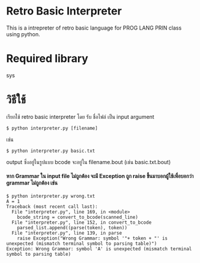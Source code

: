 # Retro Basic Interpreter
This is a intrepreter of retro basic language for PROG LANG PRIN class using python.
# Required library
sys
# วิธีใช้
เรียกใช้ retro basic interpreter โดย รับ ชื่อไฟล์ เป็น input argument
```shell
$ python interpreter.py [filename]
```
เช่น 
```shell
$ python interpreter.py basic.txt
```
output ซึ่งอยู่ในรูปแบบ bcode จะอยู่ใน filename.bout (เช่น basic.txt.bout)
<h4>หาก Grammar ใน input file ไม่ถูกต้อง จะมี Exception ถูก raise ขึ้นมาบอกผู้ใช้เพื่อบอกว่า grammar ไม่ถูกต้อง เช่น</h4>

``` shell
$ python interpreter.py wrong.txt
A = 1
Traceback (most recent call last):
  File "interpreter.py", line 169, in <module>
    bcode_string = convert_to_bcode(scanned_line)
  File "interpreter.py", line 152, in convert_to_bcode
    parsed_list.append((parse(token), token))
  File "interpreter.py", line 139, in parse
    raise Exception("Wrong Grammar: symbol '"+ token + "' is unexpected (mismatch terminal symbol to parsing table)") 
Exception: Wrong Grammar: symbol 'A' is unexpected (mismatch terminal symbol to parsing table)


```
